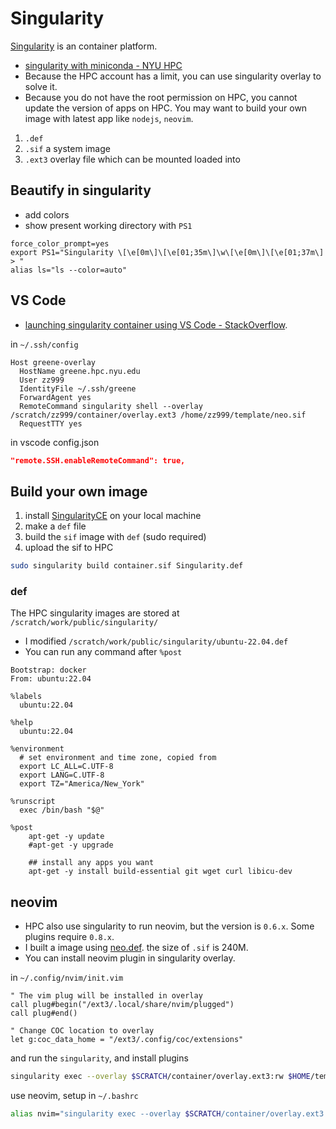 # Singularity

[Singularity](https://sylabs.io/docs/) is an container platform.

- [singularity with miniconda - NYU HPC](https://sites.google.com/nyu.edu/nyu-hpc/hpc-systems/greene/software/singularity-with-miniconda)
- Because the HPC account has a limit, you can use singularity overlay to solve it.
- Because you do not have the root permission on HPC, you cannot update the version of apps on HPC. You may want to build your own image with latest app like `nodejs`, `neovim`.

1. `.def`
2. `.sif` a system image
3. `.ext3` overlay file which can be mounted loaded into  

## Beautify in singularity

- add colors
- show present working directory with `PS1`

```
force_color_prompt=yes
export PS1="Singularity \[\e[0m\]\[\e[01;35m\]\w\[\e[0m\]\[\e[01;37m\] > "
alias ls="ls --color=auto"
```

## VS Code

- [launching singularity container using VS Code - StackOverflow](https://stackoverflow.com/questions/63604427/launching-a-singularity-container-remotely-using-visual-studio-code).

in `~/.ssh/config`

```
Host greene-overlay
  HostName greene.hpc.nyu.edu
  User zz999
  IdentityFile ~/.ssh/greene
  ForwardAgent yes
  RemoteCommand singularity shell --overlay /scratch/zz999/container/overlay.ext3 /home/zz999/template/neo.sif
  RequestTTY yes
```

in vscode config.json

```json
"remote.SSH.enableRemoteCommand": true,
```

## Build your own image

1. install [SingularityCE](https://github.com/sylabs/singularity) on your local machine
2. make a `def` file
3. build the `sif` image with `def` (sudo required)
4. upload the sif to HPC

```bash
sudo singularity build container.sif Singularity.def
```

### def

The HPC singularity images are stored at `/scratch/work/public/singularity/`

- I modified `/scratch/work/public/singularity/ubuntu-22.04.def`
- You can run any command after `%post`

```
Bootstrap: docker
From: ubuntu:22.04

%labels
  ubuntu:22.04

%help
  ubuntu:22.04

%environment
  # set environment and time zone, copied from 
  export LC_ALL=C.UTF-8
  export LANG=C.UTF-8
  export TZ="America/New_York"

%runscript
  exec /bin/bash "$@"

%post
    apt-get -y update
    #apt-get -y upgrade

    ## install any apps you want
    apt-get -y install build-essential git wget curl libicu-dev
```


## neovim

- HPC also use singularity to run neovim, but the version is `0.6.x`. Some plugins require `0.8.x`.
- I built a image using [neo.def](neo.def). the size of `.sif` is 240M.
- You can install neovim plugin in singularity overlay.

in `~/.config/nvim/init.vim`

```
" The vim plug will be installed in overlay
call plug#begin("/ext3/.local/share/nvim/plugged")
call plug#end()

" Change COC location to overlay
let g:coc_data_home = "/ext3/.config/coc/extensions"
```

and run the `singularity`, and install plugins

```bash
singularity exec --overlay $SCRATCH/container/overlay.ext3:rw $HOME/template/neo.sif /bin/bash
```

use neovim, setup in `~/.bashrc`

```bash
alias nvim="singularity exec --overlay $SCRATCH/container/overlay.ext3:ro $HOME/template/neo.sif nvim"
```
